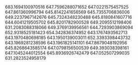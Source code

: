 683.1694100970516
647.7596288071652
647.0221575457525
647.861360996794
645.8142241656569
645.7355706836006
649.2237967142676
645.7324348230488
645.8180841607716
644.6041219505702
645.8201782900528
649.2095512198406
631.2083088318066
649.3769139956561
644.7293903869094
652.9318525181423
654.342836374952
643.1767493562713
643.1970480698185
643.1950139003011
652.3393398443732
643.1969281238596
643.1961825141101
647.8679048192956
645.8268643585174
647.0798156500539
649.393038398161
647.1045244012554
645.8936926742479
647.052507299035
631.2823524958179